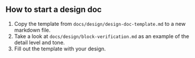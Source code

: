## How to start a design doc

1) Copy the template from `docs/design/design-doc-template.md` to a new markdown file.
2) Take a look at `docs/design/block-verification.md` as an example of the detail level and tone.
3) Fill out the template with your design.
